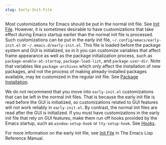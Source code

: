 ```yaml
---
slug: Early-Init-File
---
```


Most customizations for Emacs should be put in the normal init file. See [Init File](/docs/emacs/Init-File). However, it is sometimes desirable to have customizations that take effect during Emacs startup earlier than the normal init file is processed. Such customizations can be put in the early init file, `~/.config/emacs/early-init.el` or `~/.emacs.d/early-init.el`. This file is loaded before the package system and GUI is initialized, so in it you can customize variables that affect frame appearance as well as the package initialization process, such as `package-enable-at-startup`, `package-load-list`, and `package-user-dir`. Note that variables like `package-archives` which only affect the installation of new packages, and not the process of making already-installed packages available, may be customized in the regular init file. See [Package Installation](/docs/emacs/Package-Installation).

We do not recommend that you move into `early-init.el` customizations that can be left in the normal init files. That is because the early init file is read before the GUI is initialized, so customizations related to GUI features will not work reliably in `early-init.el`. By contrast, the normal init files are read after the GUI is initialized. If you must have customizations in the early init file that rely on GUI features, make them run off hooks provided by the Emacs startup, such as `window-setup-hook` or `tty-setup-hook`. See [Hooks](/docs/emacs/Hooks).

For more information on the early init file, see [Init File](https://www.gnu.org/software/emacs/manual/html_mono/elisp.html#Init-File) in The Emacs Lisp Reference Manual.

